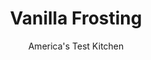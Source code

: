---
layout: ../../layouts/MarkdownPostLayout.astro
title: Vanilla Frosting
author: America's Test Kitchen
pubDate: 2023-03-15
description: "For creamy, satiny frosting, its the little things that count."
image_url: https://res.cloudinary.com/hksqkdlah/image/upload/ar_1:1,c_fill,dpr_2.0,f_auto,fl_lossy.progressive.strip_profile,g_faces:auto,q_auto:low,w_344/32570_sfs-white-layer-cake-006
tags: ["Desserts or Baked Goods"]
calories: 
protein: 
carbohydrates: 
fats: 
fiber: 
ingredients: ["24 tablespoons, unsalted butter (3 sticks), cut into pieces and softened","3 tablespoons, heavy cream","2 1/2 teaspoons, vanilla extract","1/4 teaspoon, salt","3 cups (12 ounces), confectioners' sugar"]
serves: 
time: "30 minutes"
instructions: ["CREAM BUTTER In an electric mixer fitted with whisk attachment, beat butter, cream, vanilla, and salt on medium-high speed until combined.","WHIP FROSTING Reduce mixer speed to medium-low. With motor running, slowly add confectioners' sugar and mix until smooth, 1 to 2 minutes. Increase speed to medium-high and beat frosting until light and fluffy, about 5 minutes."]
nutrition: undefined
notes: "This recipe makes enough frosting for two 9-inch layers, a 13 by 9-inch sheet cake, one Bundt cake (made in a 12-cup Bundt pan) or 24 cupcakes. The frosting can be made up to 2 days ahead and refrigerated in an airtight container. Before using the frosting, let it stand at room temperature until softened, about 2 hours, then whip with an electric mixer briefly to re-fluff."
---